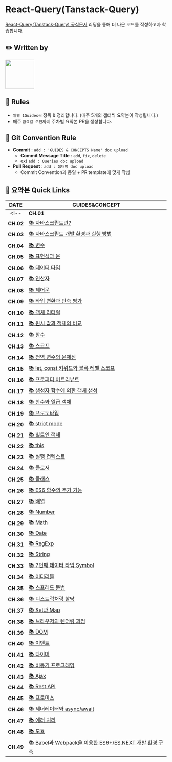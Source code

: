 # React-Query(Tanstack-Query)

[React-Query(Tanstack-Query) 공식문서](https://tanstack.com/query/latest/docs/react/overview) 리딩을 통해 더 나은 코드를 작성하고자 학습합니다.

## ✏️ Written by
<a href="https://github.com/HwangSunBeom">
    <img src="https://github.com/HwangSunBeom.png" width="90">
</a>

## 🚧 Rules

- `일별 1Guides씩` 정독 & 정리합니다. (매주 5개의 챕터씩 요약본이 작성됩니다.)
- 매주 `금요일 오전`까지 주차별 요약본 PR을 생성합니다.

## 💬 Git Convention Rule

- **Commit** : `add : 'GUIDES & CONCEPTS Name' doc upload`
  - **Commit Message Title** : `add`, `fix`, `delete`
  - ex) `add : Queries doc upload`
- **Pull Request** : `add : 챕터명 doc upload`
  - Commit Convention과 동일 + PR template에 맞게 작성

## 📎 요약본 Quick Links

| **DATE** | **GUIDES&CONCEPT**                                                                                                                                                                                                                                                                                                |
| :---------: | -------------------------------------------------------------------------------------------------------------------------------------------------------------------------------------------------------------------------------------------------------------------------------------------------------- |
<!-- |  **CH.01**  | [📚 프로그래밍](https://github.com/likelion-ssu/JS-Deep-Dive/tree/main/JS%20Deep%20Dive%20cheat-sheet/01.%20%ED%94%84%EB%A1%9C%EA%B7%B8%EB%9E%98%EB%B0%8D)                                                                                                                                               |
|  **CH.02**  | [📚 자바스크립트란?](https://github.com/likelion-ssu/JS-Deep-Dive/tree/main/JS%20Deep%20Dive%20cheat-sheet/02.%20%EC%9E%90%EB%B0%94%EC%8A%A4%ED%81%AC%EB%A6%BD%ED%8A%B8%EB%9E%80)                                                                                                                        |
|  **CH.03**  | [📚 자바스크립트 개발 환경과 실행 방법](https://github.com/likelion-ssu/JS-Deep-Dive/tree/main/JS%20Deep%20Dive%20cheat-sheet/03.%20%EC%9E%90%EB%B0%94%EC%8A%A4%ED%81%AC%EB%A6%BD%ED%8A%B8%20%EA%B0%9C%EB%B0%9C%20%ED%99%98%EA%B2%BD%EA%B3%BC%20%EC%8B%A4%ED%96%89%20%EB%B0%A9%EB%B2%95)                 |
|  **CH.04**  | [📚 변수](https://github.com/likelion-ssu/JS-Deep-Dive/tree/main/JS%20Deep%20Dive%20cheat-sheet/04.%20%EB%B3%80%EC%88%98)                                                                                                                                                                                |
|  **CH.05**  | [📚 표현식과 문](https://github.com/likelion-ssu/JS-Deep-Dive/tree/main/JS%20Deep%20Dive%20cheat-sheet/05.%20%ED%91%9C%ED%98%84%EC%8B%9D%EA%B3%BC%20%EB%AC%B8)                                                                                                                                           |
|  **CH.06**  | [📚 데이터 타입](https://github.com/likelion-ssu/JS-Deep-Dive/tree/main/JS%20Deep%20Dive%20cheat-sheet/06.%20%EB%8D%B0%EC%9D%B4%ED%84%B0%20%ED%83%80%EC%9E%85)                                                                                                                                           |
|  **CH.07**  | [📚 연산자](https://github.com/likelion-ssu/JS-Deep-Dive/tree/main/JS%20Deep%20Dive%20cheat-sheet/07.%20%EC%97%B0%EC%82%B0%EC%9E%90)                                                                                                                                                                     |
|  **CH.08**  | [📚 제어문](https://github.com/likelion-ssu/JS-Deep-Dive/tree/main/JS%20Deep%20Dive%20cheat-sheet/08.%20%EC%A0%9C%EC%96%B4%EB%AC%B8)                                                                                                                                                                     |
|  **CH.09**  | [📚 타입 변환과 단축 평가](https://github.com/likelion-ssu/JS-Deep-Dive/tree/main/JS%20Deep%20Dive%20cheat-sheet/09.%20%ED%83%80%EC%9E%85%20%EB%B3%80%ED%99%98%EA%B3%BC%20%EB%8B%A8%EC%B6%95%20%ED%8F%89%EA%B0%80)                                                                                       |
|  **CH.10**  | [📚 객체 리터럴](https://github.com/likelion-ssu/JS-Deep-Dive/tree/main/JS%20Deep%20Dive%20cheat-sheet/10.%20%EA%B0%9D%EC%B2%B4%20%EB%A6%AC%ED%84%B0%EB%9F%B4)                                                                                                                                           |
|  **CH.11**  | [📚 원시 값과 객체의 비교](https://github.com/likelion-ssu/JS-Deep-Dive/tree/main/JS%20Deep%20Dive%20cheat-sheet/11.%20%EC%9B%90%EC%8B%9C%20%EA%B0%92%EA%B3%BC%20%EA%B0%9D%EC%B2%B4%EC%9D%98%20%EB%B9%84%EA%B5%90)                                                                                       |
|  **CH.12**  | [📚 함수](https://github.com/likelion-ssu/JS-Deep-Dive/tree/main/JS%20Deep%20Dive%20cheat-sheet/12.%20%ED%95%A8%EC%88%98)                                                                                                                                                                                |
|  **CH.13**  | [📚 스코프](https://github.com/likelion-ssu/JS-Deep-Dive/tree/main/JS%20Deep%20Dive%20cheat-sheet/13.%20%EC%8A%A4%EC%BD%94%ED%94%84)                                                                                                                                                                     |
|  **CH.14**  | [📚 전역 변수의 문제점](https://github.com/likelion-ssu/JS-Deep-Dive/tree/main/JS%20Deep%20Dive%20cheat-sheet/14.%20%EC%A0%84%EC%97%AD%20%EB%B3%80%EC%88%98%EC%9D%98%20%EB%AC%B8%EC%A0%9C%EC%A0%90)                                                                                                      |
|  **CH.15**  | [📚 let, const 키워드와 블록 레벨 스코프](https://github.com/likelion-ssu/JS-Deep-Dive/tree/main/JS%20Deep%20Dive%20cheat-sheet/15.%20let%2C%20const%20%ED%82%A4%EC%9B%8C%EB%93%9C%EC%99%80%20%EB%B8%94%EB%A1%9D%20%EB%A0%88%EB%B2%A8%20%EC%8A%A4%EC%BD%94%ED%94%84)                                     |
|  **CH.16**  | [📚 프로퍼티 어트리뷰트](https://github.com/likelion-ssu/JS-Deep-Dive/tree/main/JS%20Deep%20Dive%20cheat-sheet/16.%20%ED%94%84%EB%A1%9C%ED%8D%BC%ED%8B%B0%20%EC%96%B4%ED%8A%B8%EB%A6%AC%EB%B7%B0%ED%8A%B8)                                                                                               |
|  **CH.17**  | [📚 생성자 함수에 의한 객체 생성](https://github.com/likelion-ssu/JS-Deep-Dive/tree/main/JS%20Deep%20Dive%20cheat-sheet/17.%20%EC%83%9D%EC%84%B1%EC%9E%90%20%ED%95%A8%EC%88%98%EC%97%90%20%EC%9D%98%ED%95%9C%20%EA%B0%9D%EC%B2%B4%20%EC%83%9D%EC%84%B1)                                                  |
|  **CH.18**  | [📚 함수와 일급 객체](https://github.com/likelion-ssu/JS-Deep-Dive/tree/main/JS%20Deep%20Dive%20cheat-sheet/18.%20%ED%95%A8%EC%88%98%EC%99%80%20%EC%9D%BC%EA%B8%89%20%EA%B0%9D%EC%B2%B4)                                                                                                                 |
|  **CH.19**  | [📚 프로토타입](https://github.com/likelion-ssu/JS-Deep-Dive/tree/main/JS%20Deep%20Dive%20cheat-sheet/19.%20%ED%94%84%EB%A1%9C%ED%86%A0%ED%83%80%EC%9E%85)                                                                                                                                               |
|  **CH.20**  | [📚 strict mode](https://github.com/likelion-ssu/JS-Deep-Dive/tree/main/JS%20Deep%20Dive%20cheat-sheet/20.%20strict%20mode)                                                                                                                                                                              |
|  **CH.21**  | [📚 빌트인 객체](https://github.com/likelion-ssu/JS-Deep-Dive/tree/main/JS%20Deep%20Dive%20cheat-sheet/21.%20%EB%B9%8C%ED%8A%B8%EC%9D%B8%20%EA%B0%9D%EC%B2%B4)                                                                                                                                           |
|  **CH.22**  | [📚 this](https://github.com/likelion-ssu/JS-Deep-Dive/tree/main/JS%20Deep%20Dive%20cheat-sheet/22.%20this)                                                                                                                                                                                              |
|  **CH.23**  | [📚 실행 컨텍스트](https://github.com/likelion-ssu/JS-Deep-Dive/tree/main/JS%20Deep%20Dive%20cheat-sheet/23.%20%EC%8B%A4%ED%96%89%20%EC%BB%A8%ED%85%8D%EC%8A%A4%ED%8A%B8)                                                                                                                                |
|  **CH.24**  | [📚 클로저](https://github.com/likelion-ssu/JS-Deep-Dive/tree/main/JS%20Deep%20Dive%20cheat-sheet/24.%20%ED%81%B4%EB%A1%9C%EC%A0%80)                                                                                                                                                                     |
|  **CH.25**  | [📚 클래스](https://github.com/likelion-ssu/JS-Deep-Dive/tree/main/JS%20Deep%20Dive%20cheat-sheet/25.%20%ED%81%B4%EB%9E%98%EC%8A%A4)                                                                                                                                                                     |
|  **CH.26**  | [📚 ES6 함수의 추가 기능](https://github.com/likelion-ssu/JS-Deep-Dive/tree/main/JS%20Deep%20Dive%20cheat-sheet/26.%20ES6%20%ED%95%A8%EC%88%98%EC%9D%98%20%EC%B6%94%EA%B0%80%20%EA%B8%B0%EB%8A%A5)                                                                                                       |
|  **CH.27**  | [📚 배열](https://github.com/likelion-ssu/JS-Deep-Dive/tree/main/JS%20Deep%20Dive%20cheat-sheet/27.%20%EB%B0%B0%EC%97%B4)                                                                                                                                                                                |
|  **CH.28**  | [📚 Number](https://github.com/likelion-ssu/JS-Deep-Dive/tree/main/JS%20Deep%20Dive%20cheat-sheet/28.%20Number)                                                                                                                                                                                          |
|  **CH.29**  | [📚 Math](https://github.com/likelion-ssu/JS-Deep-Dive/tree/main/JS%20Deep%20Dive%20cheat-sheet/29.%20Math)                                                                                                                                                                                              |
|  **CH.30**  | [📚 Date](https://github.com/likelion-ssu/JS-Deep-Dive/tree/main/JS%20Deep%20Dive%20cheat-sheet/30.%20Date)                                                                                                                                                                                              |
|  **CH.31**  | [📚 RegExp](https://github.com/likelion-ssu/JS-Deep-Dive/tree/main/JS%20Deep%20Dive%20cheat-sheet/31.%20RegExp)                                                                                                                                                                                          |
|  **CH.32**  | [📚 String](https://github.com/likelion-ssu/JS-Deep-Dive/tree/main/JS%20Deep%20Dive%20cheat-sheet/32.%20String)                                                                                                                                                                                          |
|  **CH.33**  | [📚 7번째 데이터 타입 Symbol](https://github.com/likelion-ssu/JS-Deep-Dive/tree/main/JS%20Deep%20Dive%20cheat-sheet/33.%207%EB%B2%88%EC%A7%B8%20%EB%8D%B0%EC%9D%B4%ED%84%B0%20%ED%83%80%EC%9E%85%20Symbol)                                                                                               |
|  **CH.34**  | [📚 이터러블](https://github.com/likelion-ssu/JS-Deep-Dive/tree/main/JS%20Deep%20Dive%20cheat-sheet/34.%20%EC%9D%B4%ED%84%B0%EB%9F%AC%EB%B8%94)                                                                                                                                                          |
|  **CH.35**  | [📚 스프레드 문법](https://github.com/likelion-ssu/JS-Deep-Dive/tree/main/JS%20Deep%20Dive%20cheat-sheet/35.%20%EC%8A%A4%ED%94%84%EB%A0%88%EB%93%9C%20%EB%AC%B8%EB%B2%95)                                                                                                                                |
|  **CH.36**  | [📚 디스트럭처링 할당](https://github.com/likelion-ssu/JS-Deep-Dive/tree/main/JS%20Deep%20Dive%20cheat-sheet/36.%20%EB%94%94%EC%8A%A4%ED%8A%B8%EB%9F%AD%EC%B2%98%EB%A7%81%20%ED%95%A0%EB%8B%B9)                                                                                                          |
|  **CH.37**  | [📚 Set과 Map](https://github.com/likelion-ssu/JS-Deep-Dive/tree/main/JS%20Deep%20Dive%20cheat-sheet/37.%20Set%EA%B3%BC%20Map)                                                                                                                                                                           |
|  **CH.38**  | [📚 브라우저의 렌더링 과정](https://github.com/likelion-ssu/JS-Deep-Dive/tree/main/JS%20Deep%20Dive%20cheat-sheet/38.%20%EB%B8%8C%EB%9D%BC%EC%9A%B0%EC%A0%80%EC%9D%98%20%EB%A0%8C%EB%8D%94%EB%A7%81%20%EA%B3%BC%EC%A0%95)                                                                                |
|  **CH.39**  | [📚 DOM](https://github.com/likelion-ssu/JS-Deep-Dive/tree/main/JS%20Deep%20Dive%20cheat-sheet/39.%20DOM)                                                                                                                                                                                                |
|  **CH.40**  | [📚 이벤트](https://github.com/likelion-ssu/JS-Deep-Dive/tree/main/JS%20Deep%20Dive%20cheat-sheet/40.%20%EC%9D%B4%EB%B2%A4%ED%8A%B8)                                                                                                                                                                     |
|  **CH.41**  | [📚 타이머](https://github.com/likelion-ssu/JS-Deep-Dive/tree/main/JS%20Deep%20Dive%20cheat-sheet/41.%20%ED%83%80%EC%9D%B4%EB%A8%B8)                                                                                                                                                                     |
|  **CH.42**  | [📚 비동기 프로그래밍](https://github.com/likelion-ssu/JS-Deep-Dive/tree/main/JS%20Deep%20Dive%20cheat-sheet/42.%20%EB%B9%84%EB%8F%99%EA%B8%B0%20%ED%94%84%EB%A1%9C%EA%B7%B8%EB%9E%98%EB%B0%8D)                                                                                                          |
|  **CH.43**  | [📚 Ajax](https://github.com/likelion-ssu/JS-Deep-Dive/tree/main/JS%20Deep%20Dive%20cheat-sheet/43.%20Ajax)                                                                                                                                                                                              |
|  **CH.44**  | [📚 Rest API](https://github.com/likelion-ssu/JS-Deep-Dive/tree/main/JS%20Deep%20Dive%20cheat-sheet/44.%20Rest%20API)                                                                                                                                                                                    |
|  **CH.45**  | [📚 프로미스](https://github.com/likelion-ssu/JS-Deep-Dive/tree/main/JS%20Deep%20Dive%20cheat-sheet/45.%20%ED%94%84%EB%A1%9C%EB%AF%B8%EC%8A%A4)                                                                                                                                                          |
|  **CH.46**  | [📚 제너레이터와 async/await](https://github.com/likelion-ssu/JS-Deep-Dive/tree/main/JS%20Deep%20Dive%20cheat-sheet/46.%20%EC%A0%9C%EB%84%88%EB%A0%88%EC%9D%B4%ED%84%B0%EC%99%80%20async%26await)                                                                                                        |
|  **CH.47**  | [📚 에러 처리](https://github.com/likelion-ssu/JS-Deep-Dive/tree/main/JS%20Deep%20Dive%20cheat-sheet/47.%20%EC%97%90%EB%9F%AC%20%EC%B2%98%EB%A6%AC)                                                                                                                                                      |
|  **CH.48**  | [📚 모듈](https://github.com/likelion-ssu/JS-Deep-Dive/tree/main/JS%20Deep%20Dive%20cheat-sheet/48.%20%EB%AA%A8%EB%93%88)                                                                                                                                                                                |
|  **CH.49**  | [📚 Babel과 Webpack을 이용한 ES6+/ES.NEXT 개발 환경 구축](https://github.com/likelion-ssu/JS-Deep-Dive/tree/main/JS%20Deep%20Dive%20cheat-sheet/49.%20Babel%EA%B3%BC%20Webpack%EC%9D%84%20%EC%9D%B4%EC%9A%A9%ED%95%9C%20ES6%2B%26ES.Next%20%EA%B0%9C%EB%B0%9C%20%ED%99%98%EA%B2%BD%20%EA%B5%AC%EC%B6%95) | -->
